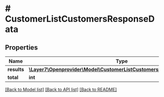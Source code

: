 # # CustomerListCustomersResponseData

## Properties

Name | Type | Description | Notes
------------ | ------------- | ------------- | -------------
**results** | [**\Layer7\Openprovider\Model\CustomerListCustomersResponseDataResults[]**](CustomerListCustomersResponseDataResults.md) |  | [optional]
**total** | **int** |  | [optional]

[[Back to Model list]](../../README.md#models) [[Back to API list]](../../README.md#endpoints) [[Back to README]](../../README.md)
